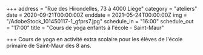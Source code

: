 +++
address = "Rue des Hirondelles, 73 à 4000 Liège"
category = "ateliers"
date = 2020-09-21T00:00:00Z
enddate = 2021-05-24T00:00:00Z
img = "/AdobeStock_101450117-1_gfprs7.jpg"
schedule_in = "16:00"
schedule_out = "17:00"
title = "Cours de yoga enfants à l'école - Saint-Maur"

+++
Cours de yoga en activité extra scolaire pour les élèves de l'école primaire de Saint-Maur dès 8 ans.